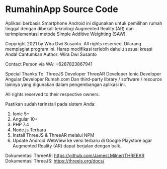 # RumahinApp Source Code
Aplikasi berbasis Smartphone Android ini digunakan untuk pemilihan rumah tinggal dengan dibekali teknologi Augmented Reality (AR) dan terimplementasi metode Simple Additive Weighting (SAW).

Copyright 2021 by Wira Dwi Susanto. All rights reserved.
Dilarang memplagiat program ini.
Harap modifikasi terlebih dahulu sesuai kreasi Anda!
Cantumkan Author: Wira Dwi Susanto

Contact Person via WA: +6287823867941

Special Thanks To:
ThreeJS Developer
ThreeAR Developer
Ionic Developer
Angular Developer
Rumah.com
Dan third-party library / software / resource lainnya yang digunakan dalam pengembangan aplikasi ini.

All rights reserved to their respective owners.

Pastikan sudah terinstall pada sistem Anda:

1. Ionic 5+
2. Angular 10+
3. PHP 7.4
4. Node.js Terbaru
5. Install ThreeJS & ThreeAR melalui NPM
6. Update Android WebView ke versi terbaru di Google Playstore agar Augmented Reality (AR) dapat berjalan dengan baik.

Dokumentasi ThreeAR: https://github.com/JamesLMilner/THREEAR
Dokumentasi ThreeJS: https://threejs.org/docs/
